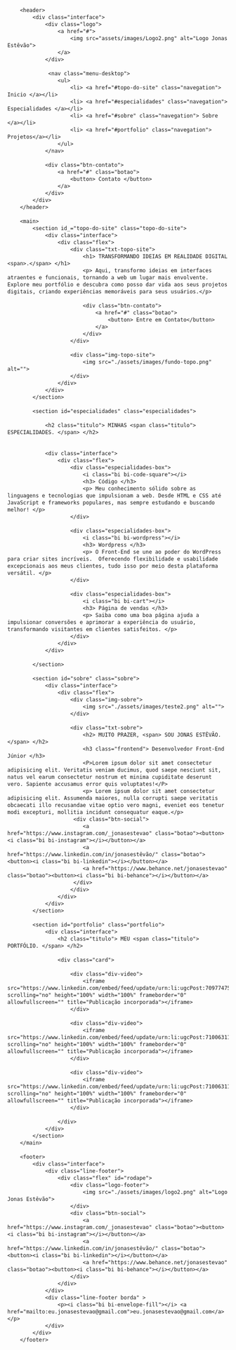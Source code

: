 <!DOCTYPE html>
<html lang="pt-br">
<head>
    <meta charset="UTF-8">
    <meta name="viewport" content="width=, initial-scale=1.0">
    <link rel="preconnect" href="https://fonts.googleapis.com">
    <link rel="preconnect" href="https://fonts.gstatic.com" crossorigin>
    <link href="https://fonts.googleapis.com/css2?family=Poppins:ital,wght@0,100;0,200;0,300;0,400;0,500;0,600;0,700;0,800;0,900;1,100;1,200;1,300;1,400;1,500;1,600;1,700;1,800;1,900&display=swap" rel="stylesheet">
    <link rel="stylesheet" href="assets/style.css">
    <link rel="stylesheet" href="https://cdn.jsdelivr.net/npm/bootstrap-icons@1.11.1/font/bootstrap-icons.css">
    <title>Portfólio Jonas</title>
</head>
<body>
    
        <header>
            <div class="interface">
                <div class="logo">
                    <a href="#">
                        <img src="assets/images/Logo2.png" alt="Logo Jonas Estêvão">
                    </a>
                </div>

                 <nav class="menu-desktop">
                    <ul>
                        <li> <a href="#topo-do-site" class="navegation"> Inicio </a></li>
                        <li> <a href="#especialidades" class="navegation"> Especialidades </a></li>
                        <li> <a href="#sobre" class="navegation"> Sobre </a></li>
                        <li> <a href="#portfolio" class="navegation"> Projetos</a></li>
                    </ul>
                </nav>

                <div class="btn-contato">
                    <a href="#" class="botao">
                        <button> Contato </button>
                    </a>
                </div>
            </div>
        </header>

        <main>
            <section id_="topo-do-site" class="topo-do-site">
                <div class="interface"> 
                    <div class="flex">
                        <div class="txt-topo-site">
                            <h1> TRANSFORMANDO IDEIAS EM REALIDADE DIGITAL <span>.</span> </h1>
                            <p> Aqui, transformo ideias em interfaces atraentes e funcionais, tornando a web um lugar mais envolvente. Explore meu portfólio e descubra como posso dar vida aos seus projetos digitais, criando experiências memoráveis para seus usuários.</p>
                            
                            <div class="btn-contato">
                                <a href="#" class="botao">
                                    <button> Entre em Contato</button>
                                </a>
                            </div>
                        </div>

                        <div class="img-topo-site">
                            <img src="./assets/images/fundo-topo.png" alt="">
                        </div>
                    </div>
                </div>
            </section>

            <section id="especialidades" class="especialidades">

                <h2 class="titulo"> MINHAS <span class="titulo"> ESPECIALIDADES. </span> </h2>


                <div class="interface">
                    <div class="flex">
                        <div class="especialidades-box">
                            <i class="bi bi-code-square"></i>
                            <h3> Código </h3>
                            <p> Meu conhecimento sólido sobre as linguagens e tecnologias que impulsionam a web. Desde HTML e CSS até JavaScript e frameworks populares, mas sempre estudando e buscando melhor! </p>
                        </div>

                        <div class="especialidades-box">
                            <i class="bi bi-wordpress"></i>
                            <h3> Wordpress </h3>
                            <p> O Front-End se une ao poder do WordPress para criar sites incríveis.  Oferecendo flexibilidade e usabilidade excepcionais aos meus clientes, tudo isso por meio desta plataforma versátil. </p>
                        </div>

                        <div class="especialidades-box">
                            <i class="bi bi-cart"></i>
                            <h3> Página de vendas </h3>
                            <p> Saiba como uma boa página ajuda a impulsionar conversões e aprimorar a experiência do usuário, transformando visitantes em clientes satisfeitos. </p>
                        </div>
                    </div>
                </div>

            </section>

            <section id="sobre" class="sobre">
                <div class="interface">
                    <div class="flex">
                        <div class="img-sobre">
                            <img src="./assets/images/teste2.png" alt="">
                        </div>

                        <div class="txt-sobre">
                            <h2> MUITO PRAZER, <span> SOU JONAS ESTÊVÃO. </span> </h2>
                            <h3 class="frontend"> Desenvolvedor Front-End Júnior </h3>
                            <P>Lorem ipsum dolor sit amet consectetur adipisicing elit. Veritatis veniam ducimus, quod saepe nesciunt sit, natus vel earum consectetur nostrum et minima cupiditate deserunt vero. Sapiente accusamus error quis voluptates!</P>
                            <p> Lorem ipsum dolor sit amet consectetur adipisicing elit. Assumenda maiores, nulla corrupti saepe veritatis obcaecati illo recusandae vitae optio vero magni, eveniet eos tenetur modi excepturi, mollitia incidunt consequatur eaque.</p>
                         <div class="btn-social">
                            <a href="https://www.instagram.com/_jonasestevao" class="botao"><button><i class="bi bi-instagram"></i></button></a>
                            <a href="https://www.linkedin.com/in/jonasestêvão/" class="botao"><button><i class="bi bi-linkedin"></i></button></a>
                            <a href="https://www.behance.net/jonasestevao" class="botao"><button><i class="bi bi-behance"></i></button></a>
                         </div>       
                        </div>
                    </div>
                </div>
            </section>

            <section id="portfolio" class="portfolio">
                <div class="interface">
                    <h2 class="titulo"> MEU <span class="titulo"> PORTFÓLIO. </span> </h2>
                    
                    <div class="card">

                        <div class="div-video">
                            <iframe src="https://www.linkedin.com/embed/feed/update/urn:li:ugcPost:7097747514237329408" scrolling="no" height="100%" width="100%" frameborder="0" allowfullscreen="" title="Publicação incorporada"></iframe>
                        </div>
            
                        <div class="div-video">
                            <iframe src="https://www.linkedin.com/embed/feed/update/urn:li:ugcPost:7100631174087127041" scrolling="no" height="100%" width="100%" frameborder="0" allowfullscreen="" title="Publicação incorporada"></iframe>
                        </div>
            
                        <div class="div-video">
                            <iframe src="https://www.linkedin.com/embed/feed/update/urn:li:ugcPost:7100631174087127041" scrolling="no" height="100%" width="100%" frameborder="0" allowfullscreen="" title="Publicação incorporada"></iframe>
                        </div>

                    </div>
                </div>
            </section>
        </main>

        <footer>
            <div class="interface">
                <div class="line-footer">
                    <div class="flex" id="rodape">
                        <div class="logo-footer">
                            <img src="./assets/images/logo2.png" alt="Logo Jonas Estêvão">
                        </div>
                        <div class="btn-social">
                            <a href="https://www.instagram.com/_jonasestevao" class="botao"><button><i class="bi bi-instagram"></i></button></a>
                            <a href="https://www.linkedin.com/in/jonasestêvão/" class="botao"><button><i class="bi bi-linkedin"></i></button></a>
                            <a href="https://www.behance.net/jonasestevao" class="botao"><button><i class="bi bi-behance"></i></button></a>
                        </div>  
                    </div>  
                </div>
                <div class="line-footer borda" >
                    <p><i class="bi bi-envelope-fill"></i> <a href="mailto:eu.jonasestevao@gmail.com">eu.jonasestevao@gmail.com</a></p>
                </div>
            </div>
        </footer>
</body>
</html>
